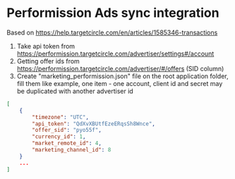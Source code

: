 # Performission Ads sync integration
Based on https://help.targetcircle.com/en/articles/1585346-transactions

1. Take api token from https://performission.targetcircle.com/advertiser/settings#/account
2. Getting offer ids from https://performission.targetcircle.com/advertiser/#/offers (SID column)
3. Create "marketing_performission.json" file on the root application folder, fill them like example, one item - one account, client id and secret may be duplicated with another advertiser id
```json
[
    {
        "timezone": "UTC",
        "api_token": "QdXvXBUtfEzeERqsSh8Wnce",
        "offer_sid": "pyo55f",
        "currency_id": 1,
        "market_remote_id": 4,
        "marketing_channel_id": 8
    }
    ...
]

```
